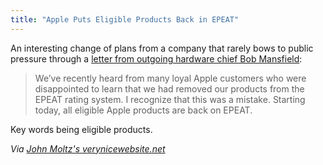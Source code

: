 ```yaml
---
title: "Apple Puts Eligible Products Back in EPEAT"
---
```

<p>An interesting change of plans from a company that rarely bows to public pressure through a <a href="http://www.apple.com/environment/letter-to-customers/">letter from outgoing hardware chief Bob Mansfield</a>:</p>
<blockquote><p>
  We’ve recently heard from many loyal Apple customers who were disappointed to learn that we had removed our products from the EPEAT rating system. I recognize that this was a mistake. Starting today, all eligible Apple products are back on EPEAT.
</p></blockquote>
<p>Key words being eligible products.</p>
<p><em>Via <a href="http://verynicewebsite.net/2012/07/a-letter-from-big-bob-mansfield/">John Moltz's verynicewebsite.net</a></em></p>
